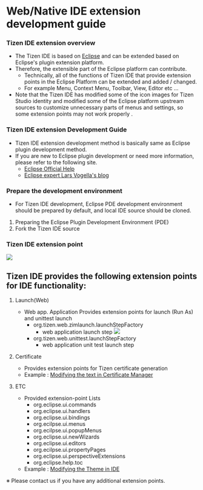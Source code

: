 
# Web/Native IDE extension development guide

### Tizen IDE extension overview
- The Tizen IDE is based on [Eclipse](http://www.eclipse.org/) and can be extended based on Eclipse's plugin extension platform.
- Therefore, the extensible part of the Eclipse platform can contribute.
    - Technically, all of the functions of Tizen IDE that provide extension points in the Eclipse Platform can be extended and added / changed.
    - For example Menu, Context Menu, Toolbar, View, Editor etc ...
- Note that the Tizen IDE has modified some of the icon images for Tizen Studio identity and modified some of the Eclipse platform upstream sources to customize unnecessary parts of menus and settings, so some extension points may not work properly . 

### Tizen IDE extension Development Guide
- Tizen IDE extension development method is basically same as Eclipse plugin development method.
- If you are new to Eclipse plugin development or need more information, please refer to the following site.
    - [Eclipse Official Help](https://help.eclipse.org/neon/index.jsp?topic=%2Forg.eclipse.platform.doc.isv%2Fguide%2Ffirstplugin.htm)
    - [Eclipse expert Lars Vogella's blog](http://www.vogella.com/tutorials/EclipsePlugin/article.html)
    
### Prepare the development environment
- For Tizen IDE development, Eclipse PDE development environment should be prepared by default, and local IDE source should be cloned.
1. Preparing the Eclipse Plugin Development Environment (PDE)
2. Fork the Tizen IDE source

### Tizen IDE extension point

![](/docs/image/ext-point.png)   
    
Tizen IDE provides the following extension points for IDE functionality:
---
1. Launch(Web)
    - Web app. Application Provides extension points for launch (Run As) and unittest launch
        - org.tizen.web.zimlaunch.launchStepFactory
            - web application launch step
             ![](/docs/image/lauch-ext.png)   
        - org.tizen.web.unittest.launchStepFactory
            - web application unit test launch step
     
2. Certificate
    - Provides extension points for Tizen certificate generation
    - Example : [Modifying the text in Certificate Manager](example-web-certi-ext.md)
    
3. ETC
    - Provided extension-point Lists
        - org.eclipse.ui.commands
        - org.eclipse.ui.handlers
        - org.eclipse.ui.bindings
        - org.ecilpse.ui.menus
        - org.ecilpse.ui.popupMenus
        - org.eclipse.ui.newWizards
        - org.eclipse.ui.editors
        - org.ecilpse.ui.propertyPages
        - org.eclipse.ui.perspectiveExtensions
        - org.eclipse.help.toc 
    - Example : [Modifying the Theme in IDE](https://github.sec.samsung.net/RS-TizenStudio/home/blob/master/docs/example-web-theme-ext.md)
    
※ Please contact us if you have any additional extension points.
